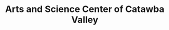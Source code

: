 ---
layout: repo
title: "Arts and Science Center of Catawba Valley"
id: 5017
permalink: repos/5017/
---